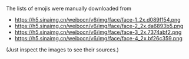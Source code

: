 The lists of emojis were manually downloaded from

- https://h5.sinaimg.cn/weibocn/v6/img/face/face-1_2x.d089f154.png
- https://h5.sinaimg.cn/weibocn/v6/img/face/face-2_2x.da6893b5.png
- https://h5.sinaimg.cn/weibocn/v6/img/face/face-3_2x.7374abf2.png
- https://h5.sinaimg.cn/weibocn/v6/img/face/face-4_2x.bf26c359.png

(Just inspect the images to see their sources.)
